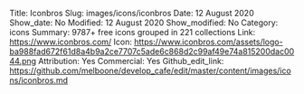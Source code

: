 Title: Iconbros
Slug: images/icons/iconbros
Date: 12 August 2020
Show_date: No
Modified: 12 August 2020
Show_modified: No
Category: icons
Summary: 9787+ free icons grouped in 221 collections
Link: https://www.iconbros.com/
Icon: https://www.iconbros.com/assets/logo-ba988fad672f61d8a4b9a2ce7707c5ade6c868d2c99af49e74a815200dac0044.png
Attribution: Yes
Commercial: Yes
Github_edit_link: https://github.com/melboone/develop_cafe/edit/master/content/images/icons/iconbros.md